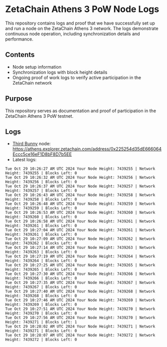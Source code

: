 # ZetaChain Athens 3 PoW Node Logs
This repository contains logs and proof that we have successfully set up and run a node on the ZetaChain Athens 3 network. The logs demonstrate continuous node operation, including synchronization details and performance.

## Contents
- Node setup information
- Synchronization logs with block height details
- Ongoing proof of work logs to verify active participation in the ZetaChain network

## Purpose
This repository serves as documentation and proof of participation in the ZetaChain Athens 3 PoW testnet.

## Logs

- [Third Bunny](https://thirdbunny.xyz/) node: https://athens.explorer.zetachain.com/address/0x225254d35dE666064Eccc5ce16eF1D8bF8D7b5EE
- Latest logs:
```
Tue Oct 29 10:26:27 AM UTC 2024 Your Node Height: 7439255 | Network Height: 7439255 | Blocks Left: 0
Tue Oct 29 10:26:32 AM UTC 2024 Your Node Height: 7439256 | Network Height: 7439256 | Blocks Left: 0
Tue Oct 29 10:26:37 AM UTC 2024 Your Node Height: 7439257 | Network Height: 7439257 | Blocks Left: 0
Tue Oct 29 10:26:43 AM UTC 2024 Your Node Height: 7439258 | Network Height: 7439258 | Blocks Left: 0
Tue Oct 29 10:26:48 AM UTC 2024 Your Node Height: 7439259 | Network Height: 7439259 | Blocks Left: 0
Tue Oct 29 10:26:53 AM UTC 2024 Your Node Height: 7439260 | Network Height: 7439260 | Blocks Left: 0
Tue Oct 29 10:26:58 AM UTC 2024 Your Node Height: 7439261 | Network Height: 7439261 | Blocks Left: 0
Tue Oct 29 10:27:04 AM UTC 2024 Your Node Height: 7439261 | Network Height: 7439261 | Blocks Left: 0
Tue Oct 29 10:27:09 AM UTC 2024 Your Node Height: 7439262 | Network Height: 7439262 | Blocks Left: 0
Tue Oct 29 10:27:14 AM UTC 2024 Your Node Height: 7439263 | Network Height: 7439263 | Blocks Left: 0
Tue Oct 29 10:27:19 AM UTC 2024 Your Node Height: 7439264 | Network Height: 7439264 | Blocks Left: 0
Tue Oct 29 10:27:25 AM UTC 2024 Your Node Height: 7439265 | Network Height: 7439265 | Blocks Left: 0
Tue Oct 29 10:27:30 AM UTC 2024 Your Node Height: 7439266 | Network Height: 7439266 | Blocks Left: 0
Tue Oct 29 10:27:35 AM UTC 2024 Your Node Height: 7439267 | Network Height: 7439267 | Blocks Left: 0
Tue Oct 29 10:27:40 AM UTC 2024 Your Node Height: 7439268 | Network Height: 7439268 | Blocks Left: 0
Tue Oct 29 10:27:46 AM UTC 2024 Your Node Height: 7439269 | Network Height: 7439269 | Blocks Left: 0
Tue Oct 29 10:27:51 AM UTC 2024 Your Node Height: 7439270 | Network Height: 7439270 | Blocks Left: 0
Tue Oct 29 10:27:56 AM UTC 2024 Your Node Height: 7439270 | Network Height: 7439271 | Blocks Left: 1
Tue Oct 29 10:28:02 AM UTC 2024 Your Node Height: 7439271 | Network Height: 7439271 | Blocks Left: 0
Tue Oct 29 10:28:07 AM UTC 2024 Your Node Height: 7439272 | Network Height: 7439272 | Blocks Left: 0
```

